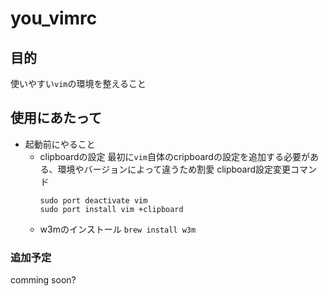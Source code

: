 # you_vimrc
## 目的
使いやすい`vim`の環境を整えること

## 使用にあたって
- 起動前にやること
  - clipboardの設定
    最初に`vim`自体のcripboardの設定を追加する必要がある、環境やバージョンによって違うため割愛
      clipboard設定変更コマンド
      ```
      sudo port deactivate vim
      sudo port install vim +clipboard
      ```
  - w3mのインストール
    `brew install w3m`

### 追加予定
comming soon?
